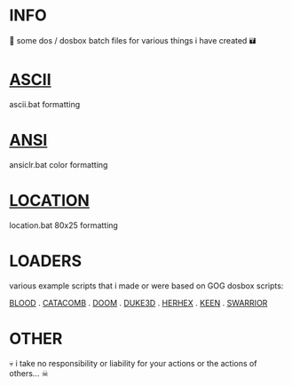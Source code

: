 # INFO

💾 some dos / dosbox batch files for various things i have created 🖬

# [ASCII](https://github.com/arrowgent/dosbox-batch-stuff/tree/main/ascii)

ascii.bat formatting

# [ANSI](https://github.com/arrowgent/dosbox-batch-stuff/tree/main/ansi)

ansiclr.bat color formatting

# [LOCATION](https://github.com/arrowgent/dosbox-batch-stuff/tree/main/location)

location.bat 80x25 formatting

# **LOADERS**

various example scripts that i made or were based on GOG dosbox scripts:

[BLOOD](https://github.com/arrowgent/dosbox-batch-stuff/tree/main/loaders/blood) . 
[CATACOMB](https://github.com/arrowgent/dosbox-batch-stuff/tree/main/loaders/catacomb) . 
[DOOM](https://github.com/arrowgent/dosbox-batch-stuff/tree/main/loaders/doom) . 
[DUKE3D](https://github.com/arrowgent/dosbox-batch-stuff/tree/main/loaders/duke3d) . 
[HERHEX](https://github.com/arrowgent/dosbox-batch-stuff/tree/main/loaders/heretic_hexen) . 
[KEEN](https://github.com/arrowgent/dosbox-batch-stuff/tree/main/loaders/keen) . 
[SWARRIOR](https://github.com/arrowgent/dosbox-batch-stuff/tree/main/loaders/shadow_warrior)

# OTHER

💀 i take no responsibility or liability for your actions or the actions of others... ☠
